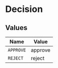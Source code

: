 # Decision


## Values

| Name      | Value     |
| --------- | --------- |
| `APPROVE` | approve   |
| `REJECT`  | reject    |